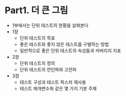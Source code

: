 # Part1. 더 큰 그림

- 1부에서는 단위 테스트의 현황을 살펴본다
- 1장
  - 단위 테스트의 목표
  - 좋은 테스트와 좋지 않은 테스트를 구별하는 방법
  - 일반적으로 좋은 단위 테스트의 속성들과 커버리지 지표
- 2장
  - 단위 테스트의 정의
  - 단위 테스트의 런던파와 고전파
- 3장
  - 테스트 구성과 테스트 픽스처 재사용
  - 테스트 매개변수화 같은 몇 가지 기본 주제
